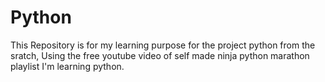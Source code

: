 # Python
This Repository is for my learning purpose for the project python from the sratch, 
Using the free youtube video of self made ninja python marathon playlist I'm learning python.
